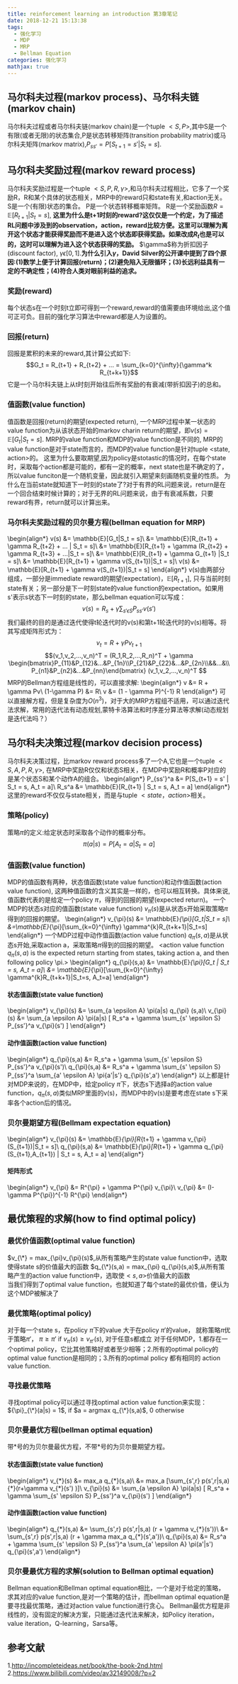 ```yaml
---
title: reinforcement learning an introduction 第3章笔记
date: 2018-12-21 15:13:38
tags: 
  - 强化学习
  - MDP
  - MRP
  - Bellman Equation
categories: 强化学习
mathjax: true
---
```


## 马尔科夫过程(markov process)、马尔科夫链(markov chain)
马尔科夫过程或者马尔科夫链(markov chain)是一个tuple $\lt S,P\gt$,其中S是一个有限(或者无限)的状态集合,P是状态转移矩阵(transition probability matrix)或马尔科夫矩阵(markov matrix),$P_{ss'}= P[S_{t+1} = s'|S_t = s]$.

## 马尔科夫奖励过程(markov reward process)
马尔科夫奖励过程是一个tuple $\lt S,P,R,\gamma\gt$,和马尔科夫过程相比，它多了一个奖励R，R和某个具体的状态相关，MRP中的reward只和state有关,和action无关。
S是一个(有限)状态的集合。
P是一个状态转移概率矩阵。
R是一个奖励函数$R = \mathbb{E}[R_{t+1}|S_t = s]$, **这里为什么是t+1时刻的reward?这仅仅是一个约定，为了描述RL问题中涉及到的observation，action，reward比较方便。这里可以理解为离开这个状态才能获得奖励而不是进入这个状态即获得奖励。如果改成$R_t$也是可以的，这时可以理解为进入这个状态获得的奖励。**
$\gamma\$称为折扣因子(discount factor), $\gamma \epsilon [0,1]$.**为什么引入$\gamma$，David Silver的公开课中提到了四个原因:(1)数学上便于计算回报(return)；(2)避免陷入无限循环；(3)长远利益具有一定的不确定性；(4)符合人类对眼前利益的追求。**

### 奖励(reward) 
每个状态s在一个时刻t立即可得到一个reward,reward的值需要由环境给出,这个值可正可负。目前的强化学习算法中reward都是人为设置的。

### 回报(return)
回报是累积的未来的reward,其计算公式如下:
$$G_t = R_{t+1} + R_{t+2} + ... = \sum_{k=0}^{\infty}{\gamma^k R_{t+k+1}}$$
它是一个马尔科夫链上从t时刻开始往后所有奖励的有衰减(带折扣因子)的总和。

### 值函数(value function)
值函数是回报(return)的期望(expected return), 一个MRP过程中某一状态的value function为从该状态开始的markov charin return的期望，即$v(s) = \mathbb{E}[G_t|S_t=s]$.
MRP的value function和MDP的value function是不同的, MRP的value function是对于state而言的，而MDP的value function是针对tuple $\lt$state, action$\gt$的。
这里为什么要取期望,因为policy是stotastic的情况时，在每个state时，采取每个action都是可能的，都有一定的概率，next state也是不确定的了，所以value funciton是一个随机变量，因此就引入期望来刻画随机变量的性质。
为什么在当前state就知道下一时刻的state了?对于有界的RL问题来说，return是在一个回合结束时候计算的；对于无界的RL问题来说，由于有衰减系数，只要reward有界，return就可以计算出来。

### 马尔科夫奖励过程的贝尔曼方程(bellman equation for MRP)
\begin{align\*}
v(s) &= \mathbb{E}[G_t|S_t = s]\\ 
&= \mathbb{E}[R_{t+1} + \gamma R_{t+2} + ... | S_t = s]\\
&= \mathbb{E}[R_{t+1} + \gamma (R_{t+2} + \gamma R_{t+3} + ...|S_t = s]\\
&= \mathbb{E}[R_{t+1} + \gamma G_{t+1} |S_t = s]\\
&= \mathbb{E}[R_{t+1} + \gamma v(S_{t+1})|S_t = s]\\
v(s) &= \mathbb{E}[R_{t+1} + \gamma v(S_{t+1})|S_t = s]
\end{align\*}
v(s)由两部分组成，一部分是immediate reward的期望(expectation)，$\mathbb{E}[R_{t+1}]$, 只与当前时刻state有关；另一部分是下一时刻state的value function的expectation。如果用s'表示s状态下一时刻的state，那么bellman equation可以写成：
$$v(s) = R_s + \gamma \sum_{s' \epsilon S} P_{ss'}v(s')$$
我们最终的目的是通过迭代使得t轮迭代时的v(s)和第t+1轮迭代时的v(s)相等。将其写成矩阵形式为：
$$v_t = R + \gamma P v_{t+1}$$
$$(v_1,v_2,...,v_n)^T = (R_1,R_2,...,R_n)^T + \gamma \begin{bmatrix}P_{11}&P_{12}&...&P_{1n}\\P_{21}&P_{22}&...&P_{2n}\\&&...&\\P_{n1}&P_{n2}&...&P_{nn}\end{bmatrix} (v_1,v_2,...,v_n)^T $$
MRP的Bellman方程组是线性的，可以直接求解:
\begin{align\*}
v &= R + \gamma Pv\\
(1-\gamma P) &= R\\
v &= (1 - \gamma P)^{-1} R
\end{align\*}
可以直接解方程，但是复杂度为$O(n^3)$，对于大的MRP方程组不适用，可以通过迭代法求解，常用的迭代法有动态规划,蒙特卡洛算法和时序差分算法等求解(动态规划是迭代法吗？）

## 马尔科夫决策过程(markov decision process) 
马尔科夫决策过程，比markov reward process多了一个A,它也是一个tuple $\lt S,A,P,R,\gamma\gt$, 在MRP中奖励R仅仅和状态S相关，在MDP中奖励R和概率P对应的是某个状态S和某个动作A的组合。
\begin{align\*}
P_{ss'}^a &= P[S_{t+1} = s' | S_t = s, A_t = a]\\
R_s^a &= \mathbb{E}[R_{t+1} | S_t = s, A_t = a]
\end{align\*}
这里的reward不仅仅与state相关，而是与tuple $\lt state，action\gt$相关。

### 策略(policy)
策略$\pi$的定义:给定状态时采取各个动作的概率分布。
$$\pi(a|s) = P[A_t = a | S_t = a]$$

### 值函数(value function)
MDP的值函数有两种，状态值函数(state value function)和动作值函数(action value function), 这两种值函数的含义其实是一样的，也可以相互转换。具体来说, 值函数代表的是给定一个policy $\pi$，得到的回报的期望(expected return)。
一个MDP的状态s对应的值函数(state value function) $v_{\pi}(s)$是从状态s开始采取策略$\pi$得到的回报的期望。
\begin{align\*}
v_{\pi}(s) &= \mathbb{E}_{\pi}[G_t|S_t = s]\\
&=\mathbb{E}_{\pi}[\sum_{k=0}^{\infty} \gamma^{k}R_{t+k+1}|S_t=s]
\end{align\*}
一个MDP过程中动作值函数(action value function) $q_{\pi}(s,a)$是从状态s开始,采取action a，采取策略$\pi$得到的回报的期望。
<action value function $q_{\pi}(s,a)$ is the expected return starting from states, taking action a, and then following policy \pi.>
\begin{align\*}
q_{\pi}(s,a) &= \mathbb{E}_{\pi}[G_t | S_t = s, A_t = a]\\
&= \mathbb{E}_{\pi}[\sum_{k=0}^{\infty} \gamma^{k}R_{t+k+1}|S_t=s, A_t=a]
\end{align\*}

#### 状态值函数(state value function)
\begin{align\*}
v_{\pi}(s) &= \sum_{a \epsilon A} \pi(a|s) q_{\pi} (s,a)\\
v_{\pi}(s) &= \sum_{a \epsilon A} \pi(a|s) [ R_s^a + \gamma \sum_{s' \epsilon S} P_{ss'}^a v_{\pi}(s') ]
\end{align\*}

#### 动作值函数(action value function)
\begin{align\*}
q_{\pi}(s,a) &= R_s^a + \gamma \sum_{s' \epsilon S} P_{ss'}^a v_{\pi}(s')\\
q_{\pi}(s,a) &= R_s^a + \gamma \sum_{s' \epsilon S} P_{ss'}^a \sum_{a' \epsilon A} \pi{a'|s'} q_{\pi}(s',a')
\end{align\*}
以上都是针对MDP来说的，在MDP中，给定policy $\pi$下，状态s下选择a的action value function，$q_{\pi}(s,a)$类似MRP里面的v(s)，而MDP中的v(s)是要考虑在state s下采率各个action后的情况。

### 贝尔曼期望方程(Bellmam expectation equation)
\begin{align\*}
v_{\pi}(s) &= \mathbb{E}_{\pi}[R_{t+1} + \gamma v_{\pi}(S_{t+1})|S_t = s]\\
q_{\pi}(s,a) &= \mathbb{E}_{\pi}[R_{t+1} + \gamma q_{\pi}(S_{t+1},A_{t+1}) | S_t = s, A_t = a]
\end{align\*}
#### 矩阵形式
\begin{align\*}
v_{\pi} &= R^{\pi} + \gamma P^{\pi} v_{\pi}\\
v_{\pi} &= (I-\gamma P^{\pi})^{-1} R^{\pi}
\end{align\*}

## 最优策程的求解(how to find optimal policy)
### 最优价值函数(optimal value function)
$v_{\*} = max_{\pi}v_{\pi}(s)$,从所有策略产生的state value function中，选取使得state s的价值最大的函数
$q_{\*}(s,a) = max_{\pi} q_{\pi}(s,a)$,从所有策略产生的action value function中，选取使$\lt s,a\gt$价值最大的函数  
当我们得到了optimal value function，也就知道了每个state的最优价值，便认为这个MDP被解决了

### 最优策略(optimal policy)
对于每一个state s，在policy $\pi$下的value 大于在policy $\pi'$的value， 就称策略$\pi$优于策略$\pi'$， $\pi \ge \pi'$ if $v_{\pi}(s) \ge v_{\pi'}(s)$, 对于任意s都成立
对于任何MDP，1.都存在一个optimal policy，它比其他策略好或者至少相等；2.所有的optimal policy的optimal value function是相同的；3.所有的optimal policy 都有相同的 action value function.

### 寻找最优策略
寻找optimal policy可以通过寻找optimal action value function来实现： 
${\pi}_{\*}(a|s) = 1$, if $a = argmax q_{\*}(s,a)$, $0$ otherwise

### 贝尔曼最优方程(bellman optimal equation)
带\*号的为贝尔曼最优方程，不带\*号的为贝尔曼期望方程。
#### 状态值函数(state value function)
\begin{align\*}
v_{\*}(s) &= max_a q_{\*}(s,a)\\
&= max_a [\sum_{s',r} p(s',r|s,a){\*}(r+\gamma v_{\*}(s') )]\\
v_{\pi}(s) &= \sum_{a \epsilon A} \pi(a|s) [ R_s^a + \gamma \sum_{s' \epsilon S} P_{ss'}^a v_{\pi}(s') ]
\end{align\*}
#### 动作值函数(action value function)
\begin{align\*}
q_{\*}(s,a) &= \sum_{s',r} p(s',r|s,a) (r + \gamma v_{\*}(s'))\\
&= \sum_{s',r} p(s',r|s,a) (r + \gamma max_a q_{\*}(s',a'))\\
q_{\pi}(s,a) &= R_s^a + \gamma \sum_{s' \epsilon S} P_{ss'}^a \sum_{a' \epsilon A} \pi(a'|s') q_{\pi}(s',a')
\end{align\*}

### 贝尔曼最优方程的求解(solution to Bellman optimal equation)
Bellman equation和Bellman optimal equation相比，一个是对于给定的策略，求其对应的value function,是对一个策略的估计，而bellman optimal equation是要寻找最优策略，通过对action value function进行贪心。
Bellman最优方程是非线性的，没有固定的解决方案，只能通过迭代法来解决，如Policy iteration，value iteration，Q-learning，Sarsa等。

## 参考文献
1.http://incompleteideas.net/book/the-book-2nd.html
2.https://www.bilibili.com/video/av32149008/?p=2
